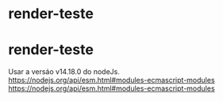 # render-teste
# render-teste


Usar a versáo v14.18.0 do nodeJs. 
https://nodejs.org/api/esm.html#modules-ecmascript-modules
https://nodejs.org/api/esm.html#modules-ecmascript-modules
